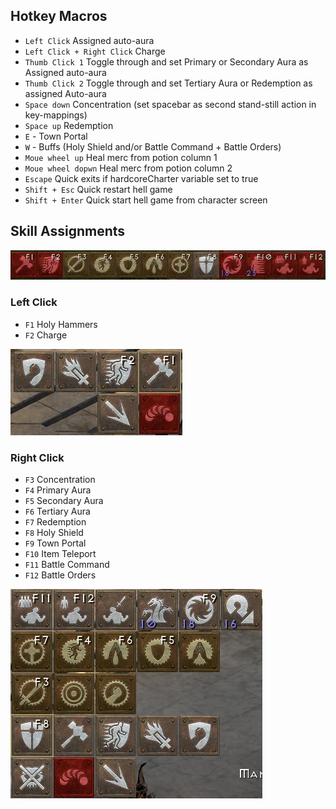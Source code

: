 ## Hotkey Macros
- ```Left Click``` Assigned auto-aura
- ```Left Click + Right Click``` Charge
- ```Thumb Click 1``` Toggle through and set Primary or Secondary Aura as Assigned auto-aura
- ```Thumb Click 2``` Toggle through and set Tertiary Aura or Redemption as assigned Auto-aura
- ```Space down``` Concentration (set spacebar as second stand-still action in key-mappings)
- ```Space up``` Redemption
- ```E``` - Town Portal
- ```W``` - Buffs (Holy Shield and/or Battle Command + Battle Orders)
- ```Moue wheel up``` Heal merc from potion column 1
- ```Moue wheel dopwn``` Heal merc from potion column 2
- ```Escape``` Quick exits if  hardcoreCharter variable set to true
- ```Shift + Esc``` Quick restart hell game
- ```Shift + Enter``` Quick start hell game from character screen

## Skill Assignments
![All Skills](hammerdin-all-key-bindings.JPG)

### Left Click
- ```F1``` Holy Hammers
- ```F2``` Charge

![Left Click Skillbar](hammerdin-left-click-skillbar.JPG)

### Right Click
- ```F3``` Concentration
- ```F4``` Primary Aura
- ```F5``` Secondary Aura
- ```F6``` Tertiary Aura
- ```F7``` Redemption
- ```F8``` Holy Shield
- ```F9``` Town Portal
- ```F10``` Item Teleport
- ```F11``` Battle Command
- ```F12``` Battle Orders

![Right Click Skillbar](hammerdin-right-click-skillbar.JPG)

